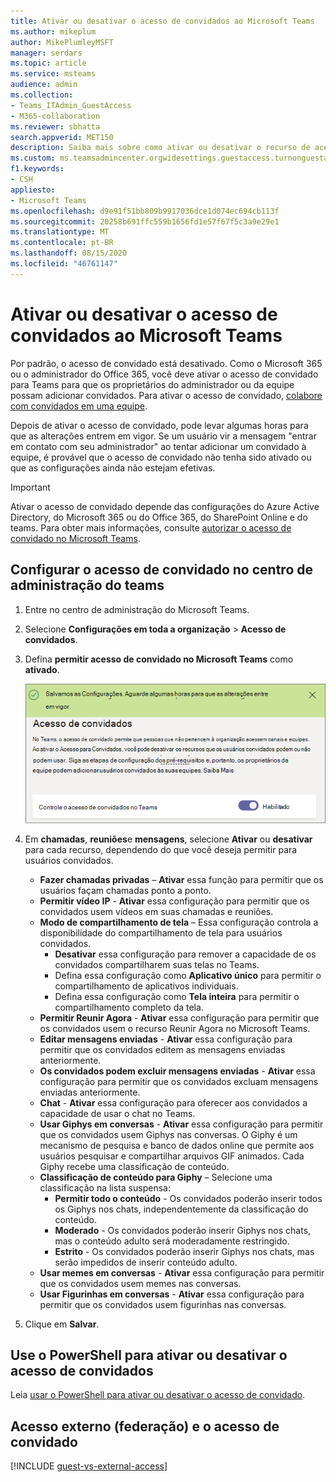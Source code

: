 ```yaml
---
title: Ativar ou desativar o acesso de convidados ao Microsoft Teams
ms.author: mikeplum
author: MikePlumleyMSFT
manager: serdars
ms.topic: article
ms.service: msteams
audience: admin
ms.collection:
- Teams_ITAdmin_GuestAccess
- M365-collaboration
ms.reviewer: sbhatta
search.appverid: MET150
description: Saiba mais sobre como ativar ou desativar o recurso de acesso de convidado no Microsoft Teams como um administrador do Office 365.
ms.custom: ms.teamsadmincenter.orgwidesettings.guestaccess.turnonguestaccessarticle
f1.keywords:
- CSH
appliesto:
- Microsoft Teams
ms.openlocfilehash: d9e91f51bb809b9917036dce1d074ec694cb113f
ms.sourcegitcommit: 20258b691ffc559b1656fd1e57f67f5c3a9e29e1
ms.translationtype: MT
ms.contentlocale: pt-BR
ms.lasthandoff: 08/15/2020
ms.locfileid: "46761147"
---
```

<a name="turn-on-or-turn-off-guest-access-to-microsoft-teams"></a>Ativar ou desativar o acesso de convidados ao Microsoft Teams
===================================================

Por padrão, o acesso de convidado está desativado. Como o Microsoft 365 ou o administrador do Office 365, você deve ativar o acesso de convidado para Teams para que os proprietários do administrador ou da equipe possam adicionar convidados. Para ativar o acesso de convidado, [colabore com convidados em uma equipe](https://docs.microsoft.com/microsoft-365/solutions/collaborate-as-team). 

Depois de ativar o acesso de convidado, pode levar algumas horas para que as alterações entrem em vigor. Se um usuário vir a mensagem "entrar em contato com seu administrador" ao tentar adicionar um convidado à equipe, é provável que o acesso de convidado não tenha sido ativado ou que as configurações ainda não estejam efetivas.

> [!IMPORTANT]
> Ativar o acesso de convidado depende das configurações do Azure Active Directory, do Microsoft 365 ou do Office 365, do SharePoint Online e do teams. Para obter mais informações, consulte [autorizar o acesso de convidado no Microsoft Teams](Teams-dependencies.md).



## <a name="configure-guest-access-in-the-teams-admin-center"></a>Configurar o acesso de convidado no centro de administração do teams

1. Entre no centro de administração do Microsoft Teams.

2. Selecione **Configurações em toda a organização** > **Acesso de convidados**.

3. Defina **permitir acesso de convidado no Microsoft Teams** como **ativado**.

    ![Permita que a opção de acesso de convidados seja definida como Ativada ](media/set-up-guests-image1.png)

4. Em **chamadas**, **reuniões**e **mensagens**, selecione **Ativar** ou **desativar** para cada recurso, dependendo do que você deseja permitir para usuários convidados.

      - **Fazer chamadas privadas** – **Ativar** essa função para permitir que os usuários façam chamadas ponto a ponto.
      - **Permitir vídeo IP** - **Ativar** essa configuração para permitir que os convidados usem vídeos em suas chamadas e reuniões.
      - **Modo de compartilhamento de tela** – Essa configuração controla a disponibilidade do compartilhamento de tela para usuários convidados. 
          - **Desativar** essa configuração para remover a capacidade de os convidados compartilharem suas telas no Teams. 
          - Defina essa configuração como **Aplicativo único** para permitir o compartilhamento de aplicativos individuais. 
          - Defina essa configuração como **Tela inteira** para permitir o compartilhamento completo da tela.
      - **Permitir Reunir Agora** - **Ativar** essa configuração para permitir que os convidados usem o recurso Reunir Agora no Microsoft Teams.
      - **Editar mensagens enviadas** - **Ativar** essa configuração para permitir que os convidados editem as mensagens enviadas anteriormente.
      - **Os convidados podem excluir mensagens enviadas** - **Ativar** essa configuração para permitir que os convidados excluam mensagens enviadas anteriormente.
      - **Chat** - **Ativar** essa configuração para oferecer aos convidados a capacidade de usar o chat no Teams.
      - **Usar Giphys em conversas** - **Ativar** essa configuração para permitir que os convidados usem Giphys nas conversas. O Giphy é um mecanismo de pesquisa e banco de dados online que permite aos usuários pesquisar e compartilhar arquivos GIF animados. Cada Giphy recebe uma classificação de conteúdo.
      - **Classificação de conteúdo para Giphy** – Selecione uma classificação na lista suspensa:
          - **Permitir todo o conteúdo** - Os convidados poderão inserir todos os Giphys nos chats, independentemente da classificação do conteúdo.
          - **Moderado** - Os convidados poderão inserir Giphys nos chats, mas o conteúdo adulto será moderadamente restringido.
          - **Estrito** - Os convidados poderão inserir Giphys nos chats, mas serão impedidos de inserir conteúdo adulto.
      - **Usar memes em conversas** - **Ativar** essa configuração para permitir que os convidados usem memes nas conversas.
      - **Usar Figurinhas em conversas** - **Ativar** essa configuração para permitir que os convidados usem figurinhas nas conversas. 

5. Clique em **Salvar**.

## <a name="use-powershell-to-turn-guest-access-on-or-off"></a>Use o PowerShell para ativar ou desativar o acesso de convidados

Leia [usar o PowerShell para ativar ou desativar o acesso de convidado](guest-access-PowerShell.md#use-powershell-to-turn-guest-access-on-or-off).

## <a name="external-access-federation-vs-guest-access"></a>Acesso externo (federação) e o acesso de convidado

[!INCLUDE [guest-vs-external-access](includes/guest-vs-external-access.md)]
